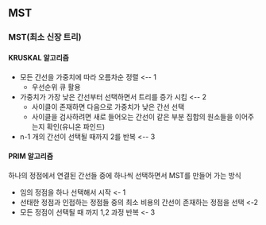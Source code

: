 ## MST

### MST(최소 신장 트리)

#### KRUSKAL 알고리즘

- 모든 간선을 가중치에 따라 오름차순 정렬 <-- 1
  - 우선순위 큐 활용
- 가중치가 가장 낮은 간선부터 선택하면서 트리를 증가 시킴 <-- 2
  - 사이클이 존재하면 다음으로 가중치가 낮은 간선 선택
  - 사이클을 검사하려면 새로 들어오는 간선이 같은 부분 집합의 원소들을 이어주는지 확인(유니온 파인드)
- n-1 개의 간선이 선택될 때까지 2를 반복 <-- 3

#### PRIM 알고리즘

하나의 정점에서 연결된 간선들 중에 하나씩 선택하면서 MST를 만들어 가는 방식

- 임의 정점을 하나 선택해서 시작 <- 1
- 선태한 정점과 인접하는 정점들 중의 최소 비용의 간선이 존재하는 정점을 선택 <-2
- 모든 정점이 선택될 때 까지 1,2 과정 반복 <- 3 
